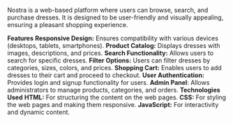 Nostra is a web-based platform where users can browse, search, and purchase dresses. It is designed to be user-friendly and visually appealing, ensuring a pleasant shopping experience.

**Features**
**Responsive Design:** Ensures compatibility with various devices (desktops, tablets, smartphones).
**Product Catalog:** Displays dresses with images, descriptions, and prices.
**Search Functionality:** Allows users to search for specific dresses.
**Filter Options:** Users can filter dresses by categories, sizes, colors, and prices.
**Shopping Cart:** Enables users to add dresses to their cart and proceed to checkout.
**User Authentication:** Provides login and signup functionality for users.
**Admin Panel**: Allows administrators to manage products, categories, and orders.
**Technologies Used**
**HTML:** For structuring the content on the web pages.
**CSS:** For styling the web pages and making them responsive.
**JavaScript:** For interactivity and dynamic content.
